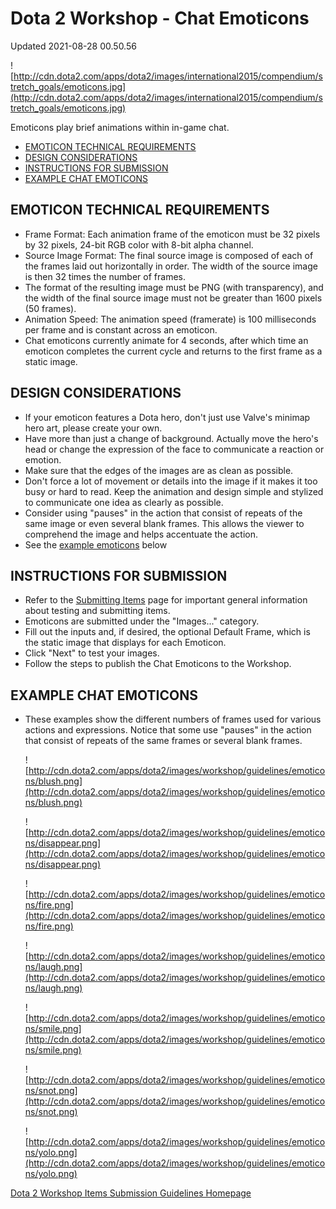 # Dota 2 Workshop - Chat Emoticons
Updated 2021-08-28 00.50.56

![http://cdn.dota2.com/apps/dota2/images/international2015/compendium/stretch_goals/emoticons.jpg](http://cdn.dota2.com/apps/dota2/images/international2015/compendium/stretch_goals/emoticons.jpg)  
  
Emoticons play brief animations within in-game chat.  
  

* [EMOTICON TECHNICAL REQUIREMENTS](#requirements)
* [DESIGN CONSIDERATIONS](#design)
* [INSTRUCTIONS FOR SUBMISSION](#submission)
* [EXAMPLE CHAT EMOTICONS](#examples)

  
  
## [](id=requirements)
## EMOTICON TECHNICAL REQUIREMENTS

* Frame Format: Each animation frame of the emoticon must be 32 pixels by 32 pixels, 24-bit RGB color with 8-bit alpha channel.
* Source Image Format: The final source image is composed of each of the frames laid out horizontally in order. The width of the source image is then 32 times the number of frames.
* The format of the resulting image must be PNG (with transparency), and the width of the final source image must not be greater than 1600 pixels (50 frames).
* Animation Speed: The animation speed (framerate) is 100 milliseconds per frame and is constant across an emoticon.
* Chat emoticons currently animate for 4 seconds, after which time an emoticon completes the current cycle and returns to the first frame as a static image.

  
  
[](id=design)  
  
## DESIGN CONSIDERATIONS

* If your emoticon features a Dota hero, don't just use Valve's minimap hero art, please create your own.
* Have more than just a change of background. Actually move the hero's head or change the expression of the face to communicate a reaction or emotion.
* Make sure that the edges of the images are as clean as possible.
* Don't force a lot of movement or details into the image if it makes it too busy or hard to read. Keep the animation and design simple and stylized to communicate one idea as clearly as possible.
* Consider using "pauses" in the action that consist of repeats of the same image or even several blank frames. This allows the viewer to comprehend the image and helps accentuate the action.
* See the [example emoticons](#examples) below

  
  
[](id=submission)  
  
## INSTRUCTIONS FOR SUBMISSION

* Refer to the [Submitting Items](https://help.steampowered.com/en/faqs/view/3E00-D38F-B793-7384) page for important general information about testing and submitting items.
* Emoticons are submitted under the "Images..." category.
* Fill out the inputs and, if desired, the optional Default Frame, which is the static image that displays for each Emoticon.
* Click "Next" to test your images.
* Follow the steps to publish the Chat Emoticons to the Workshop.

  
  
[](id=examples)  
  
## EXAMPLE CHAT EMOTICONS

* These examples show the different numbers of frames used for various actions and expressions. Notice that some use "pauses" in the action that consist of repeats of the same frames or several blank frames.

  
  
  ![http://cdn.dota2.com/apps/dota2/images/workshop/guidelines/emoticons/blush.png](http://cdn.dota2.com/apps/dota2/images/workshop/guidelines/emoticons/blush.png)  
  
  ![http://cdn.dota2.com/apps/dota2/images/workshop/guidelines/emoticons/disappear.png](http://cdn.dota2.com/apps/dota2/images/workshop/guidelines/emoticons/disappear.png)  
  
  ![http://cdn.dota2.com/apps/dota2/images/workshop/guidelines/emoticons/fire.png](http://cdn.dota2.com/apps/dota2/images/workshop/guidelines/emoticons/fire.png)  
  
  ![http://cdn.dota2.com/apps/dota2/images/workshop/guidelines/emoticons/laugh.png](http://cdn.dota2.com/apps/dota2/images/workshop/guidelines/emoticons/laugh.png)    
  
  ![http://cdn.dota2.com/apps/dota2/images/workshop/guidelines/emoticons/smile.png](http://cdn.dota2.com/apps/dota2/images/workshop/guidelines/emoticons/smile.png)  
  
  ![http://cdn.dota2.com/apps/dota2/images/workshop/guidelines/emoticons/snot.png](http://cdn.dota2.com/apps/dota2/images/workshop/guidelines/emoticons/snot.png)  
  
  ![http://cdn.dota2.com/apps/dota2/images/workshop/guidelines/emoticons/yolo.png](http://cdn.dota2.com/apps/dota2/images/workshop/guidelines/emoticons/yolo.png)  
  
[Dota 2 Workshop Items Submission Guidelines Homepage](http://www.dota2.com/workshop/)